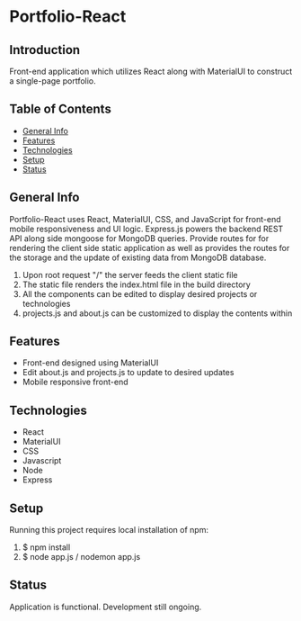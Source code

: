 # Portfolio-React

## Introduction

Front-end application which utilizes React along with MaterialUI to construct a single-page portfolio.

## Table of Contents

- [General Info](#general-info)
- [Features](#features)
- [Technologies](#technologies)
- [Setup](#setup)
- [Status](#status)

## General Info

Portfolio-React uses React, MaterialUI, CSS, and JavaScript for front-end mobile responsiveness and UI logic. Express.js powers the backend REST API along side mongoose for MongoDB queries. Provide routes for for rendering the client side static application as well as provides the routes for the storage and the update of existing data from MongoDB database.

1. Upon root request "/" the server feeds the client static file
2. The static file renders the index.html file in the build directory
3. All the components can be edited to display desired projects or technologies
4. projects.js and about.js can be customized to display the contents within

## Features

- Front-end designed using MaterialUI
- Edit about.js and projects.js to update to desired updates
- Mobile responsive front-end

## Technologies

- React
- MaterialUI
- CSS
- Javascript
- Node
- Express

## Setup

Running this project requires local installation of npm:

1. $ npm install
2. $ node app.js / nodemon app.js

## Status

Application is functional. Development still ongoing.
